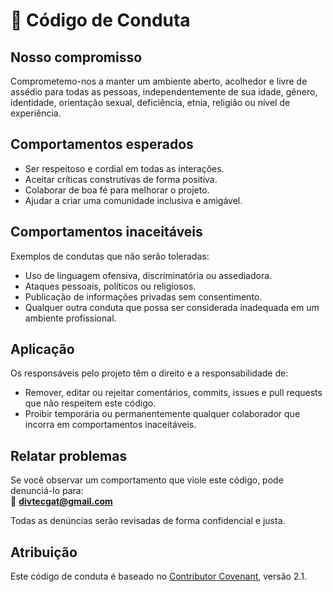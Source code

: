 # 📜 Código de Conduta

## Nosso compromisso
Comprometemo-nos a manter um ambiente aberto, acolhedor e livre de assédio para todas as pessoas, independentemente de sua idade, gênero, identidade, orientação sexual, deficiência, etnia, religião ou nível de experiência.  

## Comportamentos esperados
- Ser respeitoso e cordial em todas as interações.  
- Aceitar críticas construtivas de forma positiva.  
- Colaborar de boa fé para melhorar o projeto.  
- Ajudar a criar uma comunidade inclusiva e amigável.  

## Comportamentos inaceitáveis
Exemplos de condutas que não serão toleradas:  
- Uso de linguagem ofensiva, discriminatória ou assediadora.  
- Ataques pessoais, políticos ou religiosos.  
- Publicação de informações privadas sem consentimento.  
- Qualquer outra conduta que possa ser considerada inadequada em um ambiente profissional.  

## Aplicação
Os responsáveis pelo projeto têm o direito e a responsabilidade de:  
- Remover, editar ou rejeitar comentários, commits, issues e pull requests que não respeitem este código.  
- Proibir temporária ou permanentemente qualquer colaborador que incorra em comportamentos inaceitáveis.  

## Relatar problemas
Se você observar um comportamento que viole este código, pode denunciá-lo para:  
📧 **divtecgat@gmail.com**  

Todas as denúncias serão revisadas de forma confidencial e justa.  

## Atribuição
Este código de conduta é baseado no [Contributor Covenant](https://www.contributor-covenant.org/), versão 2.1.  